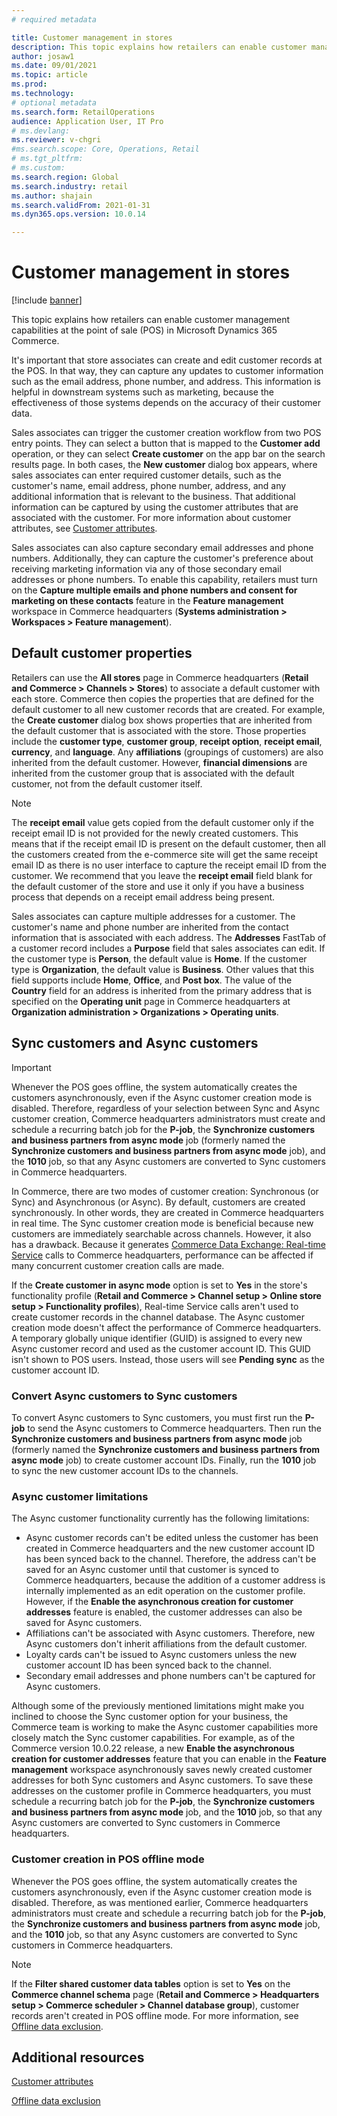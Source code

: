 ```yaml
---
# required metadata

title: Customer management in stores
description: This topic explains how retailers can enable customer management capabilities at the point of sale (POS) in Microsoft Dynamics 365 Commerce.
author: josaw1
ms.date: 09/01/2021
ms.topic: article
ms.prod: 
ms.technology: 
# optional metadata
ms.search.form: RetailOperations
audience: Application User, IT Pro
# ms.devlang: 
ms.reviewer: v-chgri
#ms.search.scope: Core, Operations, Retail
# ms.tgt_pltfrm: 
# ms.custom: 
ms.search.region: Global
ms.search.industry: retail
ms.author: shajain
ms.search.validFrom: 2021-01-31
ms.dyn365.ops.version: 10.0.14

---
```


# Customer management in stores

[!include [banner](includes/banner.md)]

This topic explains how retailers can enable customer management capabilities at the point of sale (POS) in Microsoft Dynamics 365 Commerce.

It's important that store associates can create and edit customer records at the POS. In that way, they can capture any updates to customer information such as the email address, phone number, and address. This information is helpful in downstream systems such as marketing, because the effectiveness of those systems depends on the accuracy of their customer data.

Sales associates can trigger the customer creation workflow from two POS entry points. They can select a button that is mapped to the **Customer add** operation, or they can select **Create customer** on the app bar on the search results page. In both cases, the **New customer** dialog box appears, where sales associates can enter required customer details, such as the customer's name, email address, phone number, address, and any additional information that is relevant to the business. That additional information can be captured by using the customer attributes that are associated with the customer. For more information about customer attributes, see [Customer attributes](dev-itpro/customer-attributes.md).

Sales associates can also capture secondary email addresses and phone numbers. Additionally, they can capture the customer's preference about receiving marketing information via any of those secondary email addresses or phone numbers. To enable this capability, retailers must turn on the **Capture multiple emails and phone numbers and consent for marketing on these contacts** feature in the **Feature management** workspace in Commerce headquarters (**Systems administration \> Workspaces \> Feature management**).

## Default customer properties

Retailers can use the **All stores** page in Commerce headquarters (**Retail and Commerce \> Channels \> Stores**) to associate a default customer with each store. Commerce then copies the properties that are defined for the default customer to all new customer records that are created. For example, the **Create customer** dialog box shows properties that are inherited from the default customer that is associated with the store. Those properties include the **customer type**, **customer group**, **receipt option**, **receipt email**, **currency**, and **language**. Any **affiliations** (groupings of customers) are also inherited from the default customer. However, **financial dimensions** are inherited from the customer group that is associated with the default customer, not from the default customer itself.

> [!NOTE]
> The **receipt email** value gets copied from the default customer only if the receipt email ID is not provided for the newly created customers. This means that if the receipt email ID is present on the default customer, then all the customers created from the e-commerce site will get the same receipt email ID as there is no user interface to capture the receipt email ID from the customer. We recommend that you leave the **receipt email** field blank for the default customer of the store and use it only if you have a business process that depends on a receipt email address being present. 

Sales associates can capture multiple addresses for a customer. The customer's name and phone number are inherited from the contact information that is associated with each address. The **Addresses** FastTab of a customer record includes a **Purpose** field that sales associates can edit. If the customer type is **Person**, the default value is **Home**. If the customer type is **Organization**, the default value is **Business**. Other values that this field supports include **Home**, **Office**, and **Post box**. The value of the **Country** field for an address is inherited from the primary address that is specified on the **Operating unit** page in Commerce headquarters at **Organization administration \> Organizations \> Operating units**.

## Sync customers and Async customers

> [!IMPORTANT]
> Whenever the POS goes offline, the system automatically creates the customers asynchronously, even if the Async customer creation mode is disabled. Therefore, regardless of your selection between Sync and Async customer creation, Commerce headquarters administrators must create and schedule a recurring batch job for the **P-job**, the **Synchronize customers and business partners from async mode** job (formerly named the **Synchronize customers and business partners from async mode** job), and the **1010** job, so that any Async customers are converted to Sync customers in Commerce headquarters.

In Commerce, there are two modes of customer creation: Synchronous (or Sync) and Asynchronous (or Async). By default, customers are created synchronously. In other words, they are created in Commerce headquarters in real time. The Sync customer creation mode is beneficial because new customers are immediately searchable across channels. However, it also has a drawback. Because it generates [Commerce Data Exchange: Real-time Service](dev-itpro/define-retail-channel-communications-cdx.md#realtime-service) calls to Commerce headquarters, performance can be affected if many concurrent customer creation calls are made.

If the **Create customer in async mode** option is set to **Yes** in the store's functionality profile (**Retail and Commerce \> Channel setup \> Online store setup \> Functionality profiles**), Real-time Service calls aren't used to create customer records in the channel database. The Async customer creation mode doesn't affect the performance of Commerce headquarters. A temporary globally unique identifier (GUID) is assigned to every new Async customer record and used as the customer account ID. This GUID isn't shown to POS users. Instead, those users will see **Pending sync** as the customer account ID. 

### Convert Async customers to Sync customers

To convert Async customers to Sync customers, you must first run the **P-job** to send the Async customers to Commerce headquarters. Then run the **Synchronize customers and business partners from async mode** job (formerly named the **Synchronize customers and business partners from async mode** job) to create customer account IDs. Finally, run the **1010** job to sync the new customer account IDs to the channels.

### Async customer limitations

The Async customer functionality currently has the following limitations:

- Async customer records can't be edited unless the customer has been created in Commerce headquarters and the new customer account ID has been synced back to the channel. Therefore, the address can't be saved for an Async customer until that customer is synced to Commerce headquarters, because the addition of a customer address is internally implemented as an edit operation on the customer profile. However, if the **Enable the asynchronous creation for customer addresses** feature is enabled, the customer addresses can also be saved for Async customers.
- Affiliations can't be associated with Async customers. Therefore, new Async customers don't inherit affiliations from the default customer.
- Loyalty cards can't be issued to Async customers unless the new customer account ID has been synced back to the channel.
- Secondary email addresses and phone numbers can't be captured for Async customers.

Although some of the previously mentioned limitations might make you inclined to choose the Sync customer option for your business, the Commerce team is working to make the Async customer capabilities more closely match the Sync customer capabilities. For example, as of the Commerce version 10.0.22 release, a new **Enable the asynchronous creation for customer addresses** feature that you can enable in the **Feature management** workspace asynchronously saves newly created customer addresses for both Sync customers and Async customers. To save these addresses on the customer profile in Commerce headquarters, you must schedule a recurring batch job for the **P-job**, the **Synchronize customers and business partners from async mode** job, and the **1010** job, so that any Async customers are converted to Sync customers in Commerce headquarters.

### Customer creation in POS offline mode

Whenever the POS goes offline, the system automatically creates the customers asynchronously, even if the Async customer creation mode is disabled. Therefore, as was mentioned earlier, Commerce headquarters administrators must create and schedule a recurring batch job for the **P-job**, the **Synchronize customers and business partners from async mode** job, and the **1010** job, so that any Async customers are converted to Sync customers in Commerce headquarters.

> [!NOTE]
> If the **Filter shared customer data tables** option is set to **Yes** on the **Commerce channel schema** page (**Retail and Commerce \> Headquarters setup \> Commerce scheduler \> Channel database group**), customer records aren't created in POS offline mode. For more information, see [Offline data exclusion](dev-itpro/implementation-considerations-cdx.md#offline-data-exclusion).

## Additional resources

[Customer attributes](dev-itpro/customer-attributes.md)

[Offline data exclusion](dev-itpro/implementation-considerations-cdx.md#offline-data-exclusion)
